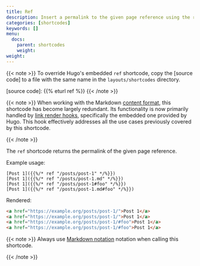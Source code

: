 ```yaml
---
title: Ref
description: Insert a permalink to the given page reference using the ref shortcode.
categories: [shortcodes]
keywords: []
menu:
  docs:
    parent: shortcodes
    weight:
weight:
---
```


{{< note >}}
To override Hugo's embedded `ref` shortcode, copy the [source code] to a file with the same name in the `layouts/shortcodes` directory.

[source code]: {{% eturl ref %}}
{{< /note >}}

{{< note >}}
When working with the Markdown [content format], this shortcode has become largely redundant. Its functionality is now primarily handled by [link render hooks], specifically the embedded one provided by Hugo. This hook effectively addresses all the use cases previously covered by this shortcode.

[content format]: /content-management/formats/
[link render hooks]: /render-hooks/images/#default
{{< /note >}}

The `ref` shortcode returns the permalink of the given page reference.

Example usage:

```text
[Post 1]({{%/* ref "/posts/post-1" */%}})
[Post 1]({{%/* ref "/posts/post-1.md" */%}})
[Post 1]({{%/* ref "/posts/post-1#foo" */%}})
[Post 1]({{%/* ref "/posts/post-1.md#foo" */%}})
```

Rendered:

```html
<a href="https://example.org/posts/post-1/">Post 1</a>
<a href="https://example.org/posts/post-1/">Post 1</a>
<a href="https://example.org/posts/post-1/#foo">Post 1</a>
<a href="https://example.org/posts/post-1/#foo">Post 1</a>
```

{{< note >}}
Always use [Markdown notation] notation when calling this shortcode.

[Markdown notation]: /content-management/shortcodes/#notation
{{< /note >}}
